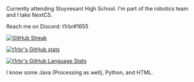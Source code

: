 Currently attending Stuyvesant High School. I'm part of the robotics team and I take NextCS.

Reach me on Discord: t1rbr#1655

[![GitHub Streak](http://github-readme-streak-stats.herokuapp.com?user=t1rbr&date_format=M%20j%5B%2C%20Y%5D)](https://git.io/streak-stats)

[![t1rbr's GitHub stats](https://github-readme-stats.vercel.app/api?username=t1rbr)](https://github.com/t1rbr/github-readme-stats)

[![t1rbr's GitHub Language Stats](https://github-readme-stats.vercel.app/api/top-langs/?username=t1rbr)]()

I know some Java (Processing as well), Python, and HTML.

<!---
t1rbr/t1rbr is a ✨ special ✨ repository because its `README.md` (this file) appears on your GitHub profile.
You can click the Preview link to take a look at your changes.
--->
